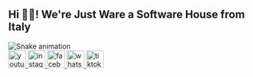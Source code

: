 <h2 align="left">Hi 👋🏻! We're Just Ware a Software House from Italy</h2>

<img src="https://raw.githubusercontent.com/just-ware/just-ware/output/snake.svg" alt="Snake animation" />

<div align="left">
  <a href="https://www.youtube.com/@JustWareOfficial" target="_blank">
    <img src="https://img.shields.io/static/v1?message=Youtube&logo=youtube&label=&color=FF0000&logoColor=white&labelColor=&style=for-the-badge" height="35" alt="youtube logo"  />
  </a>
  <a href="https://www.instagram.com/justware.it/" target="_blank">
    <img src="https://img.shields.io/static/v1?message=Instagram&logo=instagram&label=&color=E4405F&logoColor=white&labelColor=&style=for-the-badge" height="35" alt="instagram logo"  />
  </a>
  <a href="https://www.facebook.com/justware.official" target="_blank">
    <img src="https://img.shields.io/static/v1?message=Facebook&logo=facebook&label=&color=1877F2&logoColor=white&labelColor=&style=for-the-badge" height="35" alt="facebook logo"  />
  </a>
  <a href="https://api.whatsapp.com/send?phone=393920150773" target="_blank">
    <img src="https://img.shields.io/static/v1?message=Whatsapp&logo=whatsapp&label=&color=25D366&logoColor=white&labelColor=&style=for-the-badge" height="35" alt="whatsapp logo"  />
  </a>
  <a href="https://www.tiktok.com/@justware.it" target="_blank">
    <img src="https://img.shields.io/static/v1?message=TikTok&logo=tiktok&label=&color=black&logoColor=white&labelColor=&style=for-the-badge" height="35" alt="tiktok logo"  />
  </a>
</div>
